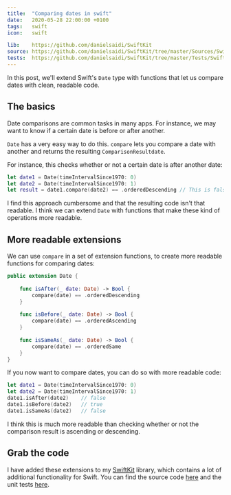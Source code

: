 ```yaml
---
title:  "Comparing dates in swift"
date:   2020-05-28 22:00:00 +0100
tags:   swift
icon:   swift

lib:    https://github.com/danielsaidi/SwiftKit
source: https://github.com/danielsaidi/SwiftKit/tree/master/Sources/SwiftKit/Date
tests:  https://github.com/danielsaidi/SwiftKit/tree/master/Tests/SwiftKitTests/Date
---
```


In this post, we'll extend Swift's `Date` type with functions that let us compare dates with clean, readable code.


## The basics

Date comparisons are common tasks in many apps. For instance, we may want to know if a certain date is before or after another.

`Date` has a very easy way to do this. `compare` lets you compare a date with another and returns the resulting `ComparisonResultdate`.

For instance, this checks whether or not a certain date is after another date:

```swift
let date1 = Date(timeIntervalSince1970: 0)
let date2 = Date(timeIntervalSince1970: 1)
let result = date1.compare(date2) == .orderedDescending // This is false
```

I find this approach cumbersome and that the resulting code isn't that readable. I think we can extend `Date` with functions that make these kind of operations more readable.


## More readable extensions

We can use `compare` in a set of extension functions, to create more readable functions for comparing dates:

```swift
public extension Date {
    
    func isAfter(_ date: Date) -> Bool {
        compare(date) == .orderedDescending
    }
    
    func isBefore(_ date: Date) -> Bool {
        compare(date) == .orderedAscending
    }
    
    func isSameAs(_ date: Date) -> Bool {
        compare(date) == .orderedSame
    }
}
```

If you now want to compare dates, you can do so with more readable code:

```swift
let date1 = Date(timeIntervalSince1970: 0)
let date2 = Date(timeIntervalSince1970: 1)
date1.isAfter(date2)    // false
date1.isBefore(date2)   // true
date1.isSameAs(date2)   // false
```

I think this is much more readable than checking whether or not the comparison result is ascending or descending.


## Grab the code

I have added these extensions to my [SwiftKit]({{page.lib}}) library, which contains a lot of additional functionality for Swift. You can find the source code [here]({{page.source}}) and the unit tests [here]({{page.tests}}).